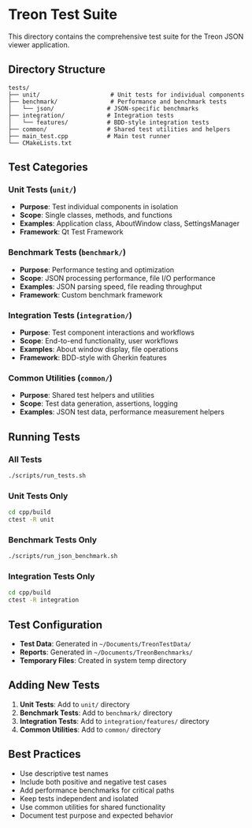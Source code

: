 # Treon Test Suite

This directory contains the comprehensive test suite for the Treon JSON viewer application.

## Directory Structure

```
tests/
├── unit/                    # Unit tests for individual components
├── benchmark/               # Performance and benchmark tests
│   └── json/               # JSON-specific benchmarks
├── integration/            # Integration tests
│   └── features/           # BDD-style integration tests
├── common/                 # Shared test utilities and helpers
├── main_test.cpp           # Main test runner
└── CMakeLists.txt
```

## Test Categories

### Unit Tests (`unit/`)
- **Purpose**: Test individual components in isolation
- **Scope**: Single classes, methods, and functions
- **Examples**: Application class, AboutWindow class, SettingsManager
- **Framework**: Qt Test Framework

### Benchmark Tests (`benchmark/`)
- **Purpose**: Performance testing and optimization
- **Scope**: JSON processing performance, file I/O performance
- **Examples**: JSON parsing speed, file reading throughput
- **Framework**: Custom benchmark framework

### Integration Tests (`integration/`)
- **Purpose**: Test component interactions and workflows
- **Scope**: End-to-end functionality, user workflows
- **Examples**: About window display, file operations
- **Framework**: BDD-style with Gherkin features

### Common Utilities (`common/`)
- **Purpose**: Shared test helpers and utilities
- **Scope**: Test data generation, assertions, logging
- **Examples**: JSON test data, performance measurement helpers

## Running Tests

### All Tests
```bash
./scripts/run_tests.sh
```

### Unit Tests Only
```bash
cd cpp/build
ctest -R unit
```

### Benchmark Tests Only
```bash
./scripts/run_json_benchmark.sh
```

### Integration Tests Only
```bash
cd cpp/build
ctest -R integration
```

## Test Configuration

- **Test Data**: Generated in `~/Documents/TreonTestData/`
- **Reports**: Generated in `~/Documents/TreonBenchmarks/`
- **Temporary Files**: Created in system temp directory

## Adding New Tests

1. **Unit Tests**: Add to `unit/` directory
2. **Benchmark Tests**: Add to `benchmark/` directory
3. **Integration Tests**: Add to `integration/features/` directory
4. **Common Utilities**: Add to `common/` directory

## Best Practices

- Use descriptive test names
- Include both positive and negative test cases
- Add performance benchmarks for critical paths
- Keep tests independent and isolated
- Use common utilities for shared functionality
- Document test purpose and expected behavior
